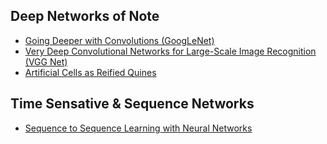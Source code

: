 ## Deep Networks of Note
* [Going Deeper with Convolutions (GoogLeNet)](https://arxiv.org/abs/1409.4842)
* [Very Deep Convolutional Networks for Large-Scale Image Recognition (VGG Net)](http://arxiv.org/abs/1409.1556)
* [Artificial Cells as Reified Quines](https://mitpress.mit.edu/sites/default/files/titles/alife/0262297140chap130.pdf)

## Time Sensative & Sequence Networks
* [Sequence to Sequence Learning with Neural Networks](http://arxiv.org/abs/1409.3215)
